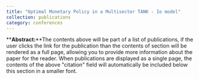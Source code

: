 ```yaml
---
title: "Optimal Monetary Policy in a Multisector TANK - Io model"
collection: publications
category: conferences
---
```


**__Abstract:__**The contents above will be part of a list of publications, if the user clicks the link for the publication than the contents of section will be rendered as a full page, allowing you to provide more information about the paper for the reader. When publications are displayed as a single page, the contents of the above "citation" field will automatically be included below this section in a smaller font.
